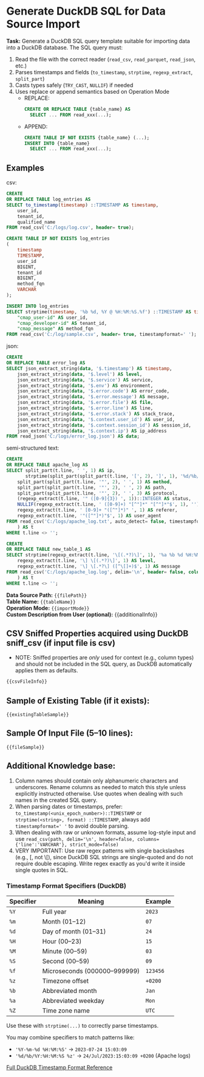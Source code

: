 # Generate DuckDB SQL for Data Source Import

**Task:**
Generate a DuckDB SQL query template suitable for importing data into a DuckDB database.
The SQL query must:

1. Read the file with the correct reader (`read_csv`, `read_parquet`, `read_json`, etc.)
2. Parses timestamps and fields (`to_timestamp`, `strptime`, `regexp_extract`, `split_part`)
3. Casts types safely (`TRY_CAST`, `NULLIF`) if needed
4. Uses replace or append semantics based on Operation Mode
    - REPLACE:
      ```sql
      CREATE OR REPLACE TABLE {table_name} AS
        SELECT ... FROM read_xxx(...);
      ```
    - APPEND:
      ```sql
      CREATE TABLE IF NOT EXISTS {table_name} (...);
      INSERT INTO {table_name}
        SELECT ... FROM read_xxx(...);
      ```

## Examples

csv:

```sql
CREATE
OR REPLACE TABLE log_entries AS
SELECT to_timestamp(timestamp) ::TIMESTAMP AS timestamp,
    user_id,
    tenant_id,
    qualified_name
FROM read_csv('C:/logs/log.csv', header= true);
```

```sql
CREATE TABLE IF NOT EXISTS log_entries
(
    timestamp
    TIMESTAMP,
    user_id
    BIGINT,
    tenant_id
    BIGINT,
    method_fqn
    VARCHAR
);

INSERT INTO log_entries
SELECT strptime(timestamp, '%b %d, %Y @ %H:%M:%S.%f') ::TIMESTAMP AS timestamp,
    "cmap_user-id" AS user_id,
    "cmap_developer-id" AS tenant_id,
    "cmap_message" AS method_fqn
FROM read_csv('C:/log/sample.csv', header= true, timestampformat=' ');
```

json:

```sql
CREATE
OR REPLACE TABLE error_log AS
SELECT json_extract_string(data, '$.timestamp') AS timestamp,
    json_extract_string(data, '$.level') AS level,
    json_extract_string(data, '$.service') AS service,
    json_extract_string(data, '$.env') AS environment,
    json_extract_string(data, '$.error.code') AS error_code,
    json_extract_string(data, '$.error.message') AS message,
    json_extract_string(data, '$.error.file') AS file,
    json_extract_string(data, '$.error.line') AS line,
    json_extract_string(data, '$.error.stack') AS stack_trace,
    json_extract_string(data, '$.context.user_id') AS user_id,
    json_extract_string(data, '$.context.session_id') AS session_id,
    json_extract_string(data, '$.context.ip') AS ip_address
FROM read_json('C:/logs/error_log.json') AS data;

```

semi-structured text:

```sql
CREATE
OR REPLACE TABLE apache_log AS
SELECT split_part(t.line, ' ', 1) AS ip,
       strptime(split_part(split_part(t.line, '[', 2), ']', 1), '%d/%b/%Y:%H:%M:%S %z') ::TIMESTAMPTZ AS timestamp,
    split_part(split_part(t.line, '"', 2), ' ', 1) AS method,
    split_part(split_part(t.line, '"', 2), ' ', 2) AS path,
    split_part(split_part(t.line, '"', 2), ' ', 3) AS protocol,
    (regexp_extract(t.line, '" ([0-9]{3}) ', 1))::INTEGER AS status,
    NULLIF(regexp_extract(t.line, ' ([0-9]+) "[^"]*" "[^"]*"$', 1), '')::BIGINT AS bytes,
    regexp_extract(t.line, ' [0-9]+ "([^"]*)" ', 1) AS referer,
    regexp_extract(t.line, '"([^"]*)"$', 1) AS user_agent
FROM read_csv('C:/logs/apache_log.txt', auto_detect= false, timestampformat=' ', header= false, columns={'line':'VARCHAR'}, delim='\n', strict_mode= false
    ) AS t
WHERE t.line <> '';
```

```sql
CREATE
OR REPLACE TABLE new_table_1 AS
SELECT strptime(regexp_extract(t.line, '\[(.*?)\]', 1), '%a %b %d %H:%M:%S %Y') ::TIMESTAMP AS timestamp,
    regexp_extract(t.line, '\] \[(.*?)\]', 1) AS level,
    regexp_extract(t.line, '\] \[.*?\] ([^\[]+)$', 1) AS message
FROM read_csv('C:/logs/apache_log.log', delim='\n', header= false, columns={'line':'VARCHAR'}, strict_mode= false
    ) AS t
WHERE t.line <> '';

```

**Data Source Path:** `{{filePath}}`  
**Table Name:** `{{tableName}}`  
**Operation Mode:** `{{importMode}}`  
**Custom Description from User (optional):** {{additionalInfo}}

## CSV Sniffed Properties acquired using DuckDB sniff_csv (if input file is csv)

- NOTE: Sniffed properties are *only* used for context (e.g., column types) and should not be included in the SQL
  query, as DuckDB automatically applies them as defaults.

```sql
{{csvFileInfo}}
````

## Sample of Existing Table (if it exists):

```text
{{existingTableSample}}
```

## Sample Of Input File (5–10 lines):

```text
{{fileSample}}
```

## Additional Knowledge base:

1. Column names should contain only alphanumeric characters and underscores. Rename columns as needed to match this
   style unless explicitly instructed otherwise. Use quotes when dealing with such names in the created SQL query.
2. When parsing dates or timestamps, prefer: `to_timestamp(<unix_epoch_number>)::TIMESTAMP` or  
   `strptime(<string>, format) ::TIMESTAMP`, always add `timestampformat=' '` to avoid double parsing.
3. When dealing with raw or unknown formats, assume log-style input and use
   `read_csv(path, delim='\n', header=false, columns={'line':'VARCHAR'}, strict_mode=false)`
4. VERY IMPORTANT: Use raw regex patterns with single backslashes (e.g., \[, not \\[), since DuckDB SQL strings are
   single-quoted and do not require double escaping. Write regex exactly as you'd write it inside single quotes in SQL.

### Timestamp Format Specifiers (DuckDB)

| Specifier | Meaning                      | Example  |
|-----------|------------------------------|----------|
| `%Y`      | Full year                    | `2023`   |
| `%m`      | Month (01–12)                | `07`     |
| `%d`      | Day of month (01–31)         | `24`     |
| `%H`      | Hour (00–23)                 | `15`     |
| `%M`      | Minute (00–59)               | `03`     |
| `%S`      | Second (00–59)               | `09`     |
| `%f`      | Microseconds (000000–999999) | `123456` |
| `%z`      | Timezone offset              | `+0200`  |
| `%b`      | Abbreviated month            | `Jan`    |
| `%a`      | Abbreviated weekday          | `Mon`    |
| `%Z`      | Time zone name               | `UTC`    |

Use these with `strptime(...)` to correctly parse timestamps.

You may combine specifiers to match patterns like:

- `'%Y-%m-%d %H:%M:%S'` → `2023-07-24 15:03:09`
- `'%d/%b/%Y:%H:%M:%S %z'` → `24/Jul/2023:15:03:09 +0200` (Apache logs)

[Full DuckDB Timestamp Format Reference](https://duckdb.org/docs/sql/functions/strftime.html)
